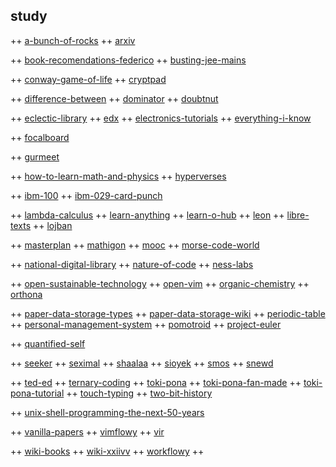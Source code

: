 ## study

++ [a-bunch-of-rocks](https://imgs.xkcd.com/comics/a_bunch_of_rocks.png)
++ [arxiv](https://arxiv.org/)

++ [book-recomendations-federico](https://federicoterzi.com/books/)
++ [busting-jee-mains](https://bustingjeemain.com/)

++ [conway-game-of-life](https://www.conwaylife.com/)
++ [cryptpad](https://pad.tildeverse.org/)

++ [difference-between](http://www.differencebetween.net/)
++ [dominator](https://www.baucomrobotics.com/domino-robot)
++ [doubtnut](https://doubtnut.com/)

++ [eclectic-library](https://eclectic-library.neocities.org/)
++ [edx](https://www.edx.org/)
++ [electronics-tutorials](https://www.electronics-tutorials.ws/)
++ [everything-i-know](https://wiki.nikitavoloboev.xyz/)

++ [focalboard](https://www.focalboard.com/)

++ [gurmeet](https://gurmeet.net/)

++ [how-to-learn-math-and-physics](https://math.ucr.edu/home/baez/books.html)
++ [hyperverses](https://hypervers.es/)

++ [ibm-100](https://www.ibm.com/ibm/history/ibm100/us/en/)
++ [ibm-029-card-punch](https://twobithistory.org/2018/06/23/ibm-029-card-punch.html)

++ [lambda-calculus](https://en.wikipedia.org/wiki/Lambda_calculus)
++ [learn-anything](https://learn-anything.xyz/)
++ [learn-o-hub](https://examfear.com/)
++ [leon](https://getleon.ai/)
++ [libre-texts](https://libretexts.org/)
++ [lojban](https://mw.lojban.org/index.php?title=Lojban&setlang=en-US)

++ [masterplan](https://github.com/SolarLune/masterplan)
++ [mathigon](https://mathigon.org/)
++ [mooc](https://www.mooc.org/)
++ [morse-code-world](https://morsecode.world/)

++ [national-digital-library](https://ndl.iitkgp.ac.in/)
++ [nature-of-code](https://natureofcode.com/)
++ [ness-labs](https://nesslabs.com/)

++ [open-sustainable-technology](https://github.com/protontypes/open-sustainable-technology)
++ [open-vim](https://www.openvim.com/)
++ [organic-chemistry](http://www.3rd1000.com/chem301/chem30.htm)
++ [orthona](http://www.orthona.net/)

++ [paper-data-storage-types](https://www.monperrus.net/martin/store-data-paper)
++ [paper-data-storage-wiki](https://en.wikipedia.org/wiki/Paper_data_storage)
++ [periodic-table](https://www.webelements.com/)
++ [personal-management-system](https://github.com/Volmarg/personal-management-system)
++ [pomotroid](https://splode.github.io/pomotroid/)
++ [project-euler](https://projecteuler.net)

++ [quantified-self](https://quantifiedself.com/)

++ [seeker](https://www.seeker.com/)
++ [seximal](https://www.seximal.net/)
++ [shaalaa](https://www.shaalaa.com/)
++ [sioyek](https://github.com/ahrm/sioyek/)
++ [smos](https://github.com/NorfairKing/smos)
++ [snewd](https://snewd.com/)

++ [ted-ed](https://ed.ted.com/)
++ [ternary-coding](https://arxiv.org/pdf/1807.06419.pdf)
++ [toki-pona](https://tokipona.org/)
++ [toki-pona-fan-made](http://tokipona.net/tp/default.aspx)
++ [toki-pona-tutorial](https://devurandom.xyz/tokipona/)
++ [touch-typing](https://www.typingstudy.com/)
++ [two-bit-history](https://twobithistory.org/)

++ [unix-shell-programming-the-next-50-years](https://www.micahlerner.com/2021/07/14/unix-shell-programming-the-next-50-years.html)

++ [vanilla-papers](https://vanillapapers.net/)
++ [vimflowy](https://www.wuthejeff.com/vimflowy/#)
++ [vir](https://github.com/TommyX12/VIR)

++ [wiki-books](https://en.wikibooks.org/wiki/Main_Page)
++ [wiki-xxiivv](https://wiki.xxiivv.com/)
++ [workflowy](https://workflowy.com/home-all-ideas/)
++

